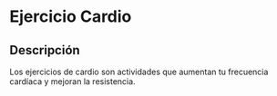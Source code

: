 # Ejercicio Cardio

## Descripción
Los ejercicios de cardio son actividades que aumentan tu frecuencia cardíaca y mejoran la resistencia.


